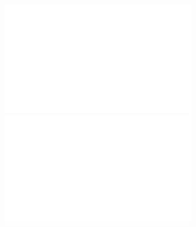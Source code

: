 <a href="https://github.com/jstrieb/github-stats">
<img styles="border:none !important;" src="https://github.com/leopoglia/leopoglia/blob/master/generated/overview.svg#gh-dark-mode-only" />
<img src="https://github.com/leopoglia/leopoglia/blob/master/generated/languages.svg#gh-dark-mode-only" />
</a>

